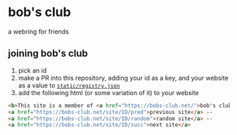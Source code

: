 # bob's club

a webring for friends

## joining bob's club

1. pick an id
2. make a PR into this repository, adding your id as a key, and your website as a value to [`static/registry.json`](./static/registry.json)
3. add the following html (or some variation of it) to your website

```html
<b>This site is a member of <a href="https://bobs-club.net/">bob's club!</a> check out a friend's website too</b><br>
<a href="https://bobs-club.net/site/ID/pred">previous site</a> --
<a href="https://bobs-club.net/site/ID/random">random site</a> --
<a href="https://bobs-club.net/site/ID/succ">next site</a>
```
